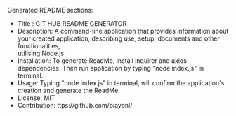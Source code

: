 Generated README sections: 

  * Title : GIT HUB README GENERATOR
  * Description: A command-line application that provides information about your created application, describing use, setup, documents and other functionalities,     
    utilising Node.js.  
  * Installation: To generate ReadMe, install inquirer and axios dependencies. Then run application by typing "node index.js" in terminal. 
  * Usage: Typing "node index.js" in terminal, will confirm the application's creation and generate the ReadMe.
  * License: MIT
  * Contribution: ttps://github.com/piayonl/

